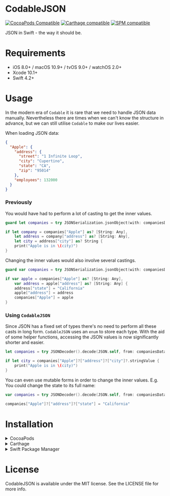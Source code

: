 # CodableJSON

[![CocoaPods Compatible](https://img.shields.io/cocoapods/v/CodableJSON.svg)](https://cocoapods.org)
[![Carthage compatible](https://img.shields.io/badge/Carthage-compatible-4BC51D.svg?style=flat)](https://github.com/Carthage/Carthage)
[![SPM compatible](https://img.shields.io/badge/SPM-Compatible-brightgreen.svg?style=flat)](https://swift.org/package-manager/)

JSON in Swift - the way it should be.

# Requirements

- iOS 8.0+ / macOS 10.9+ / tvOS 9.0+ / watchOS 2.0+
- Xcode 10.1+
- Swift 4.2+

# Usage

In the modern era of `Codable` it is rare that we need to handle JSON data manually. Nevertheless there are times when we can't know the structure in advance, but we can still utilise `Codable` to make our lives easier.

When loading JSON data:

```JSON
{
  "Apple": {
    "address": {
      "street": "1 Infinite Loop",
      "city": "Cupertino",
      "state": "CA",
      "zip": "95014"
    },
    "employees": 132000
  }
}
```

### Previously

You would have had to perform a lot of casting to get the inner values.

```Swift
guard let companies = try JSONSerialization.jsonObject(with: companiesData) as? [String: Any] else { return }

if let company = companies["Apple"] as? [String: Any],
    let address = company["address"] as? [String: Any],
    let city = address["city"] as? String {
    print("Apple is in \(city)")
}
```

Changing the inner values would also involve several castings.

```Swift
guard var companies = try JSONSerialization.jsonObject(with: companiesData) as? [String: Any] else { return }

if var apple = companies["Apple"] as? [String: Any],
    var address = apple["address"] as? [String: Any] {
    address["state"] = "California"
    apple["address"] = address
    companies["Apple"] = apple
}
```

### Using `CodableJSON`

Since JSON has a fixed set of types there's no need to perform all these casts in long form. `CodableJSON` uses an `enum` to store each type. With the aid of some helper functions, accessing the JSON values is now significantly shorter and easier.

```Swift
let companies = try JSONDecoder().decode(JSON.self, from: companiesData)

if let city = companies["Apple"]?["address"]?["city"]?.stringValue {
    print("Apple is in \(city)")
}
```

You can even use mutable forms in order to change the inner values. E.g. You could change the state to its full name:

```Swift
var companies = try JSONDecoder().decode(JSON.self, from: companiesData)

companies["Apple"]?["address"]?["state"] = "California"
```

# Installation

<details>
<summary>CocoaPods</summary>
</br>
<p>To integrate CodableJSON into your Xcode project using <a href="http://cocoapods.org">CocoaPods</a>, specify it in your <code>Podfile</code>:</p>
<pre><code class="ruby language-ruby">pod 'CodableJSON'</code></pre>
</details>

<details>
<summary>Carthage</summary>
</br>
<p>To integrate CodableJSON into your Xcode project using <a href="https://github.com/Carthage/Carthage">Carthage</a>, specify it in your <code>Cartfile</code>:</p>
<pre><code class="ogdl language-ogdl">github "guykogus/CodableJSON"</code></pre>
</details>

<details>
<summary>Swift Package Manager</summary>
</br>
<p>You can use <a href="https://swift.org/package-manager">The Swift Package Manager</a> to install <code>CodableJSON</code> by adding the proper description to your <code>Package.swift</code> file:</p>

<pre><code class="swift language-swift">import PackageDescription

let package = Package(
    name: "YOUR_PROJECT_NAME",
    targets: [],
    dependencies: [
        .package(url: "https://github.com/guykogus/CodableJSON.git", from: "1.2.0")
    ]
)
</code></pre>

<p>Next, add <code>CodableJSON</code> to your targets dependencies like so:</p>
<pre><code class="swift language-swift">.target(
    name: "YOUR_TARGET_NAME",
    dependencies: [
        "CodableJSON",
    ]
),</code></pre>
<p>Then run <code>swift package update</code>.</p>
</details>

# License

CodableJSON is available under the MIT license. See the LICENSE file for more info.
